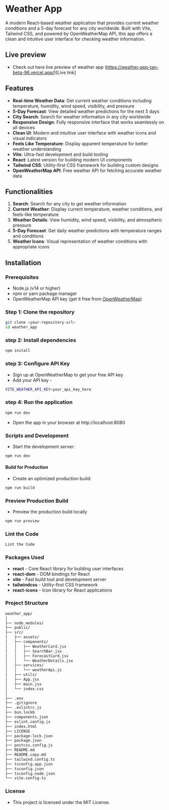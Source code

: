 # **Weather App**

A modern React-based weather application that provides current weather conditions and a 5-day forecast for any city worldwide. Built with Vite, Tailwind CSS, and powered by OpenWeatherMap API, this app offers a clean and intuitive user interface for checking weather information.

## **Live preview**
- Check out here live preview of weather app (https://weather-app-tan-beta-96.vercel.app/)[Live link]
## **Features**
- **Real-time Weather Data**: Get current weather conditions including temperature, humidity, wind speed, visibility, and pressure
- **5-Day Forecast**: View detailed weather predictions for the next 5 days
- **City Search**: Search for weather information in any city worldwide
- **Responsive Design**: Fully responsive interface that works seamlessly on all devices
- **Clean UI**: Modern and intuitive user interface with weather icons and visual indicators
- **Feels Like Temperature**: Display apparent temperature for better weather understanding
- **Vite**: Ultra-fast development and build tooling
- **React**: Latest version for building modern UI components
- **Tailwind CSS**: Utility-first CSS framework for building custom designs
- **OpenWeatherMap API**: Free weather API for fetching accurate weather data

## **Functionalities**
1. **Search**: Search for any city to get weather information
2. **Current Weather**: Display current temperature, weather conditions, and feels-like temperature
3. **Weather Details**: View humidity, wind speed, visibility, and atmospheric pressure
4. **5-Day Forecast**: Get daily weather predictions with temperature ranges and conditions
5. **Weather Icons**: Visual representation of weather conditions with appropriate icons

## **Installation**

### **Prerequisites**
- Node.js (v14 or higher)
- npm or yarn package manager
- OpenWeatherMap API key (get it free from [OpenWeatherMap](https://openweathermap.org/api))

### **Step 1: Clone the repository**
```bash
git clone <your-repository-url>
cd weather_app 
```
### **step 2: Install dependencies**
``` bash
npm install
```

### **step 3: Configure API Key**
- Sign up at OpenWeatherMap to get your free API key
- Add your API key - 
``` bash
VITE_WEATHER_API_KEY=your_api_key_here
```

### **step 4: Run the application**
```bash
npm run dev
```
- Open the app in your browser at http://localhost:8080

### Scripts and Development
- Start the development server:

``` bash
npm run dev
```
#### ****Build for Production****
- Create an optimized production build:
``` bash
npm run build
```

### ****Preview Production Build****
- Preview the production build locally
``` bash
npm run preview
```

### ****Lint the Code****
``` bash
Lint the Code
```

### **Packages Used**
- **react** - Core React library for building user interfaces
- **react-dom** - DOM bindings for React
- **vite** -  Fast build tool and development server
- **tailwindcss** - Utility-first CSS framework
- **react-icons** - Icon library for React applications

### **Project Structure**
``` bash 
weather_app/
│
├── node_modules/
├── public/
├── src/
│   ├── assets/
│   ├── components/
│   │   ├── WeatherCard.jsx
│   │   ├── SearchBar.jsx
│   │   ├── ForecastCard.jsx
│   │   └── WeatherDetails.jsx
│   ├── services/
│   │   └── weatherApi.js
│   ├── utils/
│   ├── App.jsx
│   ├── main.jsx
│   └── index.css
│
├── .env
├── .gitignore
├── .eslintrc.js
├── bun.lockb
├── components.json
├── eslint.config.js
├── index.html
├── LICENSE
├── package-lock.json
├── package.json
├── postcss.config.js
├── README.md
├── README.copy.md
├── tailwind.config.ts
├── tsconfig.app.json
├── tsconfig.json
├── tsconfig.node.json
└── vite.config.ts
```

### **License**
- This project is licensed under the MIT License.





